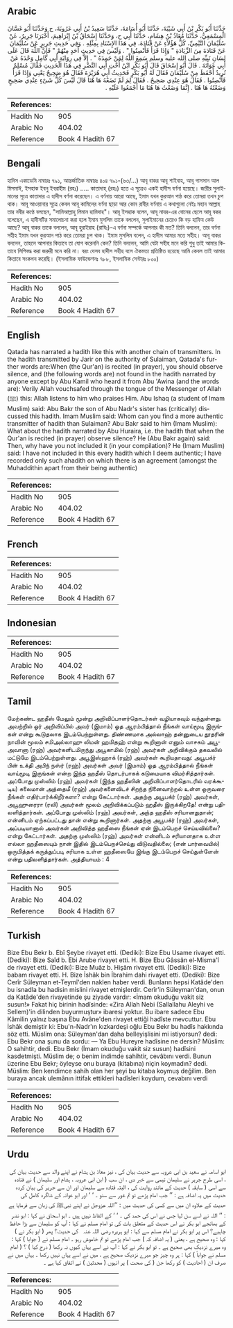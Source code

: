 ## Arabic


<div dir="rtl" lang="ar" style={{fontSize:'larger',backgroundColor:'#f8f9fa',padding:20}}>
حَدَّثَنَا أَبُو بَكْرِ بْنُ أَبِي شَيْبَةَ، حَدَّثَنَا أَبُو أُسَامَةَ، حَدَّثَنَا سَعِيدُ بْنُ أَبِي عَرُوبَةَ، ح وَحَدَّثَنَا أَبُو غَسَّانَ الْمِسْمَعِيُّ، حَدَّثَنَا مُعَاذُ بْنُ هِشَامٍ، حَدَّثَنَا أَبِي ح، وَحَدَّثَنَا إِسْحَاقُ بْنُ إِبْرَاهِيمَ، أَخْبَرَنَا جَرِيرٌ، عَنْ سُلَيْمَانَ التَّيْمِيِّ، كُلُّ هَؤُلاَءِ عَنْ قَتَادَةَ، فِي هَذَا الإِسْنَادِ بِمِثْلِهِ ‏.‏ وَفِي حَدِيثِ جَرِيرٍ عَنْ سُلَيْمَانَ عَنْ قَتَادَةَ مِنَ الزِّيَادَةِ ‏"‏ وَإِذَا قَرَأَ فَأَنْصِتُوا ‏"‏ ‏.‏ وَلَيْسَ فِي حَدِيثِ أَحَدٍ مِنْهُمْ ‏"‏ فَإِنَّ اللَّهَ قَالَ عَلَى لِسَانِ نَبِيِّهِ صلى الله عليه وسلم سَمِعَ اللَّهُ لِمَنْ حَمِدَهُ ‏"‏ ‏.‏ إِلاَّ فِي رِوَايَةِ أَبِي كَامِلٍ وَحْدَهُ عَنْ أَبِي عَوَانَةَ ‏.‏ قَالَ أَبُو إِسْحَاقَ قَالَ أَبُو بَكْرِ ابْنُ أُخْتِ أَبِي النَّضْرِ فِي هَذَا الْحَدِيثِ فَقَالَ مُسْلِمٌ تُرِيدُ أَحْفَظَ مِنْ سُلَيْمَانَ فَقَالَ لَهُ أَبُو بَكْرٍ فَحَدِيثُ أَبِي هُرَيْرَةَ فَقَالَ هُوَ صَحِيحٌ يَعْنِي وَإِذَا قَرَأَ فَأَنْصِتُوا ‏.‏ فَقَالَ هُوَ عِنْدِي صَحِيحٌ ‏.‏ فَقَالَ لِمَ لَمْ تَضَعْهُ هَا هُنَا قَالَ لَيْسَ كُلُّ شَىْءٍ عِنْدِي صَحِيحٍ وَضَعْتُهُ هَا هُنَا ‏.‏ إِنَّمَا وَضَعْتُ هَا هُنَا مَا أَجْمَعُوا عَلَيْهِ ‏.‏
</div>
<div style={{backgroundColor:'#f8f9fa',padding:20, marginBottom: 10}}><table> <thead> <tr> <th>References:</th> <th></th> </tr> </thead> <tbody><tr><td>Hadith No</td><td>905</td></tr><tr><td>Arabic No</td><td>404.02</td></tr><tr><td>Reference</td><td>Book 4 Hadith 67</td></tr></tbody></table></div>

## Bengali


<div dir="ltr" lang="bn" style={{fontSize:'larger',backgroundColor:'#f8f9fa',padding:20}}>
হাদিস একাডেমি নাম্বারঃ ৭৯১, আন্তর্জাতিক নাম্বারঃ ৪০৪ ৭৯১-(৬৩/...) আবূ বাকর আবূ শাইবাহ, আবূ গাসসান আল মিসমাঈ, ইসহাক ইবনু ইবরাহীম (রহঃ) ….. কাতাদাহ্ (রহঃ) হতে এ সূত্রেও একই হাদীস বর্ণনা হয়েছে। জারীর সুলাইমানের সূত্রে কাতাদার এ হাদীস বর্ণনা করেছেন। এ বর্ণনায় আরো আছে, ইমাম যখন কুরআন পাঠ করে তোমরা তখন চুপ থাক। আবূ আওয়ানার সূত্রে কেবল আবূ কামিলের বর্ণনা ছাড়া আর কোন রাবীর বর্ণনায় এ কথাগুলো নেইঃ মহান আল্লাহ তার নবীর কণ্ঠে বলছেন, "সামিআল্লাহু লিমান হামিদাহ"। আবূ ইসহাক বলেন, আবূ নাযর-এর বোনের ছেলে আবূ বকর বলেছেন, এ হাদীসটির সমালোচনা করা হলে ইমাম মুসলিম তাকে বললেন, সুলাইমানের চেয়েও কি বড় হাফিয কেউ আছে? আবূ বাকর তাকে বললেন, আবূ হুরাইরাহ (রাযিঃ)-এ বর্ণনা সম্পর্কে আপনার কী মত? তিনি বললেন, তার বর্ণনা সহীহ ইমাম যখন কুরআন পাঠ করে তোমরা চুপ থাক। ইমাম মুসলিম বলেন, এ হাদীস আমার মতে সহীহ। আবূ বাকর বললেন, তাহলে আপনার কিতাবে তা যোগ করেননি কেন? তিনি বললেন, আমি যেটা সহীহ মনে করি শুধু তাই আমার কিতাবে লিপিবদ্ধ করা জরুরী মনে করি না। বরং যেসব হাদীস সহীহ বলে ঐকমত্য প্রতিষ্ঠিত হয়েছে আমি কেবল তাই আমার কিতাবে সংকলন করেছি। (ইসলামিক ফাউন্ডেশনঃ ৭৮৮, ইসলামিক সেন্টারঃ ৮০০)
</div>
<div style={{backgroundColor:'#f8f9fa',padding:20, marginBottom: 10}}><table> <thead> <tr> <th>References:</th> <th></th> </tr> </thead> <tbody><tr><td>Hadith No</td><td>905</td></tr><tr><td>Arabic No</td><td>404.02</td></tr><tr><td>Reference</td><td>Book 4 Hadith 67</td></tr></tbody></table></div>

## English


<div dir="ltr" lang="en" style={{fontSize:'larger',backgroundColor:'#f8f9fa',padding:20}}>
Qatada has narrated a hadith like this with another chain of transmitters. In the hadith transmitted by Jarir on the authority of Sulaiman, Qatada's further words are:When (the Qur'an) is recited (in prayer), you should observe silence, and (the following words are) not found in the hadith narrated by anyone except by Abu Kamil who heard it from Abu 'Awina (and the words are): Verily Allah vouchsafed through the tongue of the Messenger of Allah (ﷺ) this: Allah listens to him who praises Him. Abu Ishaq (a student of Imam Muslim) said: Abu Bakr the son of Abu Nadr's sister has (critically) discussed this hadith. Imam Muslim said: Whom can you find a more authentic transmitter of hadith than Sulaiman? Abu Bakr said to him (Imam Muslim): What about the hadith narrated by Abu Huraira, i.e. the hadith that when the Qur'an is recited (in prayer) observe silence? He (Abu Bakr again) said: Then, why have you not included it (in your compilation)? He (Imam Muslim) said: I have not included in this every hadith which I deem authentic; I have recorded only such ahadith on which there is an agreement (amongst the Muhaddithin apart from their being authentic)
</div>
<div style={{backgroundColor:'#f8f9fa',padding:20, marginBottom: 10}}><table> <thead> <tr> <th>References:</th> <th></th> </tr> </thead> <tbody><tr><td>Hadith No</td><td>905</td></tr><tr><td>Arabic No</td><td>404.02</td></tr><tr><td>Reference</td><td>Book 4 Hadith 67</td></tr></tbody></table></div>

## French


<div dir="ltr" lang="fr" style={{fontSize:'larger',backgroundColor:'#f8f9fa',padding:20}}>

</div>
<div style={{backgroundColor:'#f8f9fa',padding:20, marginBottom: 10}}><table> <thead> <tr> <th>References:</th> <th></th> </tr> </thead> <tbody><tr><td>Hadith No</td><td>905</td></tr><tr><td>Arabic No</td><td>404.02</td></tr><tr><td>Reference</td><td>Book 4 Hadith 67</td></tr></tbody></table></div>

## Indonesian


<div dir="ltr" lang="id" style={{fontSize:'larger',backgroundColor:'#f8f9fa',padding:20}}>

</div>
<div style={{backgroundColor:'#f8f9fa',padding:20, marginBottom: 10}}><table> <thead> <tr> <th>References:</th> <th></th> </tr> </thead> <tbody><tr><td>Hadith No</td><td>905</td></tr><tr><td>Arabic No</td><td>404.02</td></tr><tr><td>Reference</td><td>Book 4 Hadith 67</td></tr></tbody></table></div>

## Tamil


<div dir="ltr" lang="ta" style={{fontSize:'larger',backgroundColor:'#f8f9fa',padding:20}}>
மேற்கண்ட ஹதீஸ் மேலும் மூன்று அறிவிப்பாளர்தொடர்கள் வழியாகவும் வந்துள்ளது. அவற்றில் ஓர் அறிவிப்பில் அவர் (இமாம்) ஓத ஆரம்பித்தால் நீங்கள் வாய்மூடி இருங்கள் என்று கூடுதலாக இடம்பெற்றுள்ளது. திண்ணமாக அல்லாஹ் தன்னுடைய தூதரின் நாவின் மூலம் சமிஅல்லாஹு லிமன் ஹமிதஹ் என்று கூறினான் எனும் வாசகம் அபூஅவானா (ரஹ்) அவர்களிடமிருந்து அபூகாமில் (ரஹ்) அவர்கள் அறிவிக்கும் தகவலில் மட்டுமே இடம்பெற்றுள்ளது. அபூஇஸ்ஹாக் (ரஹ்) அவர்கள் கூறியதாவது: அபூபக்ர் பின் உக்தி அபிந் நஸ்ர் (ரஹ்) அவர்கள் அவர் (இமாம்) ஓத ஆரம்பித்தால் நீங்கள் வாய்மூடி இருங்கள் என்ற இந்த ஹதீஸ் தொடர்பாகக் கடுமையாக விமர்சித்தார்கள். அப்போது முஸ்லிம் (ரஹ்) அவர்கள் (இந்த ஹதீஸின் அறிவிப்பாளர்தொடரில் வரக்கூடிய) சுலைமான் அத்தைமீ (ரஹ்) அவர்களைவிடச் சிறந்த நினைவாற்றல் உள்ள ஒருவரை நீங்கள் எதிர்பார்க்கிறீர்களா? என்று கேட்டார்கள். அதற்கு அபூபக்ர் (ரஹ்) அவர்கள், அபூஹுரைரா (ரலி) அவர்கள் மூலம் அறிவிக்கப்படும் ஹதீஸ் இருக்கிறதே! என்று பதிலளித்தார்கள். அப்போது முஸ்லிம் (ரஹ்) அவர்கள், அந்த ஹதீஸ் சரியானதுதான்; என்னிடம் ஏற்கப்பட்டது தான் என்று கூறினார்கள். அதற்கு அபூபக்ர் (ரஹ்) அவர்கள், அப்படியானால் அவர்கள் அறிவித்த ஹதீஸை நீங்கள் ஏன் இடம்பெறச் செய்யவில்லை? என்று கேட்டார்கள். அதற்கு முஸ்லிம் (ரஹ்) அவர்கள் என்னிடம் சரியானதாக உள்ள எல்லா ஹதீஸையும் நான் இதில் இடம்பெறச்செய்து விடுவதில்லை; (என் பார்வையில்) ஒருமித்தக் கருத்துப்படி சரியாக உள்ள ஹதீஸையே இங்கு இடம்பெறச் செய்துள்ளேன் என்று பதிலளித்தார்கள். அத்தியாயம் : 4
</div>
<div style={{backgroundColor:'#f8f9fa',padding:20, marginBottom: 10}}><table> <thead> <tr> <th>References:</th> <th></th> </tr> </thead> <tbody><tr><td>Hadith No</td><td>905</td></tr><tr><td>Arabic No</td><td>404.02</td></tr><tr><td>Reference</td><td>Book 4 Hadith 67</td></tr></tbody></table></div>

## Turkish


<div dir="ltr" lang="tr" style={{fontSize:'larger',backgroundColor:'#f8f9fa',padding:20}}>
Bize Ebu Bekr b. Ebî Şeybe rivayet etti. (Dediki): Bize Ebu Usame rivayet etti. (Dediki): Bize Saîd b. Ebi Arube rivayet etti. H. Bize Ebu Gâssân el-Misma'î de rivayet etti. (Dediki): Bize Muâz b. Hişâm rivayet etti. (Dediki): Bize babam rivayet etti. H. Bize İshâk bin İbrahim dahi rivayet etti. (Dediki): Bize Cerîr Süleyman et-Teymî'den naklen haber verdi. Bunların hepsi Katâde'den bu isnadla bu hadisin mislini rivayet etmişlerdir. Cerîr'in Süleyman'dan, onun da Katâde'den rivayetinde şu ziyade vardır: «İmam okuduğu vakit siz susun!» Fakat hiç birinin hadîsinde: «Zira Allah Nebi (Sallallahu Aleyhi ve Sellem)'in dilinden buyurmuştur» ibaresi yoktur. Bu ibare sadece Ebu Kâmilin yalnız başına Ebu Avâne'den rivayet ettiği hadîste mevcuttur. Ebu İshâk demiştir ki: Ebu'n-Nadr'ın kızkardeşi oğlu Ebu Bekr bu hadîs hakkında söz etti. Müslim ona: Süleyman'dan daha belleyişlisini mi istiyorsun? dedi: Ebu Bekr ona şunu da sordu: — Ya Ebu Hureyre hadîsine ne dersin? Müslim: O sahihtir, dedi. Ebu Bekr (İmam okuduğu vakit siz susun) hadîsini kasdetmişti. Müslim de; o benim indimde sahihtir, cevâbını verdi. Bunun üzerine Ebu Bekr; öyleyse onu buraya (kitabına) niçin koymadın? dedi. Müslim: Ben kendimce sahih olan her şeyi bu kitaba koymuş değilim. Ben buraya ancak ulemânın ittifak ettikleri hadîsleri koydum, cevabını verdi
</div>
<div style={{backgroundColor:'#f8f9fa',padding:20, marginBottom: 10}}><table> <thead> <tr> <th>References:</th> <th></th> </tr> </thead> <tbody><tr><td>Hadith No</td><td>905</td></tr><tr><td>Arabic No</td><td>404.02</td></tr><tr><td>Reference</td><td>Book 4 Hadith 67</td></tr></tbody></table></div>

## Urdu


<div dir="rtl" lang="ur" style={{fontSize:'larger',backgroundColor:'#f8f9fa',padding:20}}>
ابو اسامہ نے سعید بن ابی عروبہ سے حدیث بیان کی ، نیز معاذ بن ہشام نے اپنے والد سے حدیث بیان کی ، اسی طرح جریر نے سلیمان تیمی سے خبر دی ، ان سب ( ابن ابی عروبہ ، ہشام اور سلیمان ) نے قتادہ سے اسی ( سابقہ ) حدیث کے مانند روایت کی ، البتہ قتادہ سے سلیمان اور ان سے جریر کی بیان کردہ حدیث میں یہ اضافہ ہے : ’’ جب امام پڑھے تو تم غور سے سنو ۔ ‘ ‘ اور ابو عوانہ کے شاگرد کامل کی حدیث کے علاوہ ان میں سے کسی کی حدیث میں : ’’اللہ عزوجل نے اپنے نبیﷺ کی زبان سے فرمایا ہے : ’’ اللہ نے اسے سن لیا جس نے اس کی حمد کی ۔ ‘ ‘ کے الفاظ نہیں ہیں ۔ ابو اسحاق نے کہا : ابو نضر کے بھانجے ابو بکر نے اس حدیث کے متعلق بات کی تو امام مسلم نے کہا : آپ کو سلیمان سے بڑا حافظ چاہیے؟ اس پر ابو بکر نے امام مسلم سے کہا : ابو ہریرہ ‌رضی ‌اللہ ‌عنہ ‌ ‌ کی حدیث؟ پھر ( ابو بکر نے ) کہا : وہ صحیح ہے ، یعنی ( یہ اضافہ کہ ) جب امام پڑھے تو تم خاموش رہو ۔ امام مسلم نے ( جوابا ) کہا : وہ میرے نزدیک بھی صحیح ہے ۔ تو ابو بکر نے کہا : آپ نے اسے یہاں کیوں نہ رکھا ( درج کیا ) ؟ ( امام مسلم نے جواباً ) کہا : ہر وہ چیز جو میرے نزدیک صحیح ہے ، میں نے اسے یہاں نہیں رکھا ۔ یہاں میں نے صرف ان ( احادیث ) کو رکھا جن ( کی صحت ) پر انہوں ( محدثین ) نے اتفاق کیا ہے ۔
</div>
<div style={{backgroundColor:'#f8f9fa',padding:20, marginBottom: 10}}><table> <thead> <tr> <th>References:</th> <th></th> </tr> </thead> <tbody><tr><td>Hadith No</td><td>905</td></tr><tr><td>Arabic No</td><td>404.02</td></tr><tr><td>Reference</td><td>Book 4 Hadith 67</td></tr></tbody></table></div>